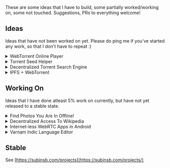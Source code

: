 These are some ideas that I have to build, some partially worked/working on, some not touched. Suggestions, PRs to everything welcome!

## Ideas

Ideas that have not been worked on yet. Please do ping me if you've started any work, so that I don't have to repeat :)

<details>
<summary>WebTorrent Online Player</summary>
<p>#webtorrent, #torrent, #webapp</p>

Integrate WebTorrent with an online web player, no server backends, just full frontend. Should allow to play multiple files in a torrent too

Sub Idea: Integrate it with [p2pt](https://github.com/subins2000/p2pt) to fetch movie torrents from yify API which will finally result in a Torrent Netflix. The ways to circumvent censorship and ISP blocking will be interesting to work on.
</details>

<details>
<summary>Torrent Seed Helper</summary>
<p>#webtorrent, #torrent, #webapp</p>

A website where users can submit magnet links to a **list** to request seeders. The website has a "Help" page where people who want to help can start downloading those torrents in the **list** and seed forever. Why would they do that ? Pure love, they can use the site in their need too.
</details>

<details>
<summary>Decentralized Torrent Search Engine</summary>
<p>#webtorrent, #torrent, #webapp</p>
  
2 different ways to do this :
  
* Proxy search queries via [p2pt](https://github.com/subins2000/p2pt) to [YIFY API](https://yts.mx/api). This is decentralized proxying. Caching search results by each proxy will be an enhancement.
* Make a [BIP39](https://iancoleman.io/bip39/) like wordlist for search queries. Suppose a query is `Ubuntu Beaver`, the query is split by whitespace, ordered to `Beaver Ubuntu` and a hash is made. Peers searching the same query or providing result for the query can be accessed by a torrent announce with the hash and results obtained. A search result provider has to keep seeding their results forever tho. This solution can work right in the browser (p2pt) with no backends.
</details>

<details>
<summary>IPFS + WebTorrent</summary>
<p>#webtorrent, #torrent, #webapp, #ipfs</p>

Make IPFS JS use WebTorrent trackers to connect to peers. They already have a custom WebRTC signalling server setup, but it'd be more awesome if they can make use of trackers.
</details>

## Working On

Ideas that I have done atleast 5% work on currently, but have not yet released to a stable state.

<details>
<summary>Find Photos You Are In Offline!</summary>
<p>#electronjs, #webapp</p>

Instead of having to upload your photos to an online service like Google Photos, what if there's a way to find photos with a particular face or faces is in. [FindMyPhotos on GitLab](https://gitlab.com/subins2000/findmyphotos).

* Cross platform
* Caching is done to speed up the process
* Not a full photo management software, see [KPhotoAlbum](https://www.kphotoalbum.org/) or [NextCloud Photos](https://github.com/nextcloud/photos).
* FMP can be used to sort photos, and later label them with a metadata so that other photo management software can pick them
</details>

<details>
<summary>Decentralized Access To Wikipedia</summary>
<p>#p2p, #webapp, #nodejs</p>
[Wikipeer on GitHub](https://github.com/subins2000/wikipeer/)
</details>

<details>
<summary>Internet-less WebRTC Apps in Android</summary>
<p>#webtorrent, #android, #game</p>

Run [WebTorrent tracker](https://github.com/OpenWebTorrent/openwebtorrent-tracker) in Android, connect devices offline to make a mesg network and run offline WebRTC apps. As a demo to start working with, try to bring [Vett](https://github.com/subins2000/vett) or [WebDrop](https://github.com/subins2000/WebDrop) as an offline Android webview app.

Each device in the internet-less hotspot network would start a tracker or the main hotspot device starts a tracker. The Tracker IP & Port of these devices should be given to the webapp to access. The question is whether IP of devices in the network can be found out.

[Dots on GtiLab](https://github.com/subins2000/dots)
</details>

<details>
<summary>Varnam Indic Language Editor</summary>
<p>#webapp, #linux</p>

Make an online indic language input editor with [varnamd](https://github.com/varnamproject/varnamd) API (also [varnamproject.com public API](https://api.varnamproject.com)). Possibly intergate [mlmorph-spellchecker](https://gitlab.com/smc/mlmorph-spellchecker). This editor can then be used for [Varnam Flatpak](https://github.com/subins2000/varnam) with learnings from API.
</details>

## Stable

See [https://subinsb.com/projects](https://subinsb.com/projects/)
